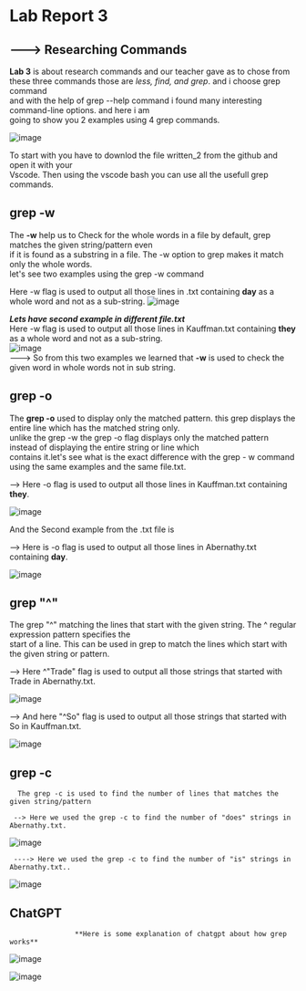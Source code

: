 # Lab Report 3 
##            ---> Researching Commands
**Lab 3** is about research commands and our teacher gave as to chose from these three commands those are 
*less, find, and grep*. and i choose grep command   
and with the help of grep --help command i found many interesting command-line options. and here i am   
going to show you 2 examples using 4 grep commands.  

![image](https://user-images.githubusercontent.com/122564368/221768679-9fa2a75d-8d18-4c33-9bf2-926887223445.png)    

To start with you have to downlod the file written_2 from the github and open it with your   
Vscode. Then using the vscode bash you can use all the usefull grep commands.  

## grep -w  

The **-w** help us to Check for the whole words in a file by default, grep matches the given string/pattern even   
if it is found as a substring in a file. The -w option to grep makes it match only the whole words.  
let's see two examples using the grep -w command  

Here -w flag is used to output all those lines in .txt containing **day** as a whole word and not as a sub-string.
![image](https://user-images.githubusercontent.com/122564368/221748538-f610b731-18f3-42f2-bbf4-1d2a4d38aecb.png)  

 ***Lets have second example in different file.txt***  
 Here -w flag is used to output all those lines in Kauffman.txt containing **they** as a whole word and not as a sub-string.  
 ![image](https://user-images.githubusercontent.com/122564368/221750090-b9781f89-0391-4be8-8f58-e9f7f9374445.png)  
 ---> So from this two examples we learned that **-w** is used to check the given word in whole words not in sub string.
 
 ## grep -o
 
  The **grep -o** used to display only the matched pattern. this grep displays the entire line which has the matched string only.    
 unlike the grep -w the grep -o flag displays only the matched pattern instead of displaying the entire string or line which   
 contains it.let's see what is the exact difference with the grep - w command using the same examples and the same file.txt.  
 
  --> Here -o flag is used to output all those lines in Kauffman.txt containing **they**.  
 
 ![image](https://user-images.githubusercontent.com/122564368/221752197-4d5d27ee-13fc-4261-8d97-279fbbbd405a.png)  
 
  And the Second example from the .txt file is  
  
  --> Here is -o flag is used to output all those lines in Abernathy.txt containing **day**.
  
  ![image](https://user-images.githubusercontent.com/122564368/221752591-2b9cc39c-183c-42bc-ba3b-19c05afe0364.png)  
  
  ## grep "^"  
  
   The grep "^" matching the lines that start with the given string. The ^ regular expression pattern specifies the  
   start of a line. This can be used in grep to match the lines which start with the given string or pattern.  
   
   --> Here ^"Trade" flag is used to output all those strings that started with Trade in Abernathy.txt.  
   
   ![image](https://user-images.githubusercontent.com/122564368/221754994-10811d6b-8aae-4897-85fa-d607a8ff4835.png)  
   
  --> And here "^So" flag is used to output all those strings that started with So in Kauffman.txt.
    
   ![image](https://user-images.githubusercontent.com/122564368/221755437-0d11f7ed-5689-46ed-baf2-9559ef4016c8.png)  
   
## grep -c  
    
      The grep -c is used to find the number of lines that matches the given string/pattern   
      
     --> Here we used the grep -c to find the number of "does" strings in Abernathy.txt.  
      
    
  ![image](https://user-images.githubusercontent.com/122564368/221761583-11783874-9708-40d8-8960-966d4fc06d71.png)  
    
    
     ----> Here we used the grep -c to find the number of "is" strings in Abernathy.txt..
      
       
 ![image](https://user-images.githubusercontent.com/122564368/221761741-28d7beb7-418a-47f9-836e-6b6ad2c0f47b.png)  
 
 



## ChatGPT
                    **Here is some explanation of chatgpt about how grep works**  
       
 ![image](https://user-images.githubusercontent.com/122564368/221764894-c92feaea-d783-44d4-b853-e192346b47c6.png)  
 
 ![image](https://user-images.githubusercontent.com/122564368/221764996-a139ab5b-bcee-474d-a16b-8ddc4759438b.png)





  
  
  
  

  

 




